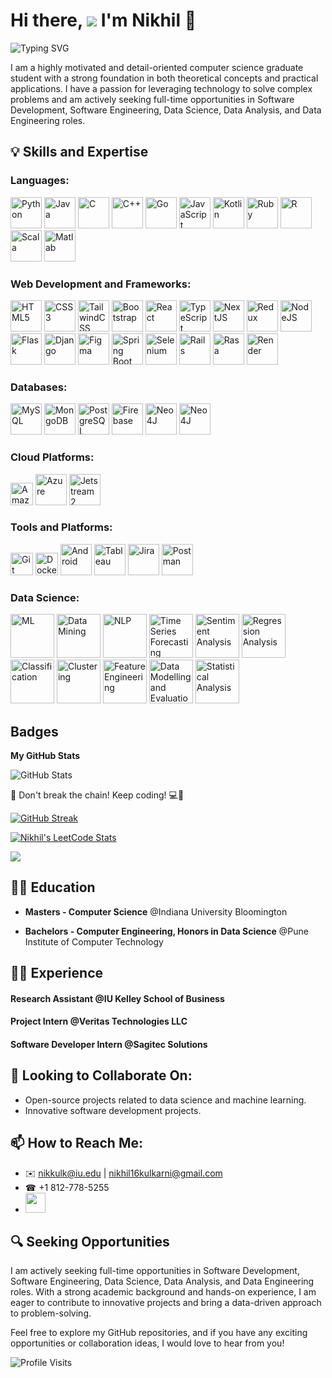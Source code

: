 # Hi there, ![](https://user-images.githubusercontent.com/18350557/176309783-0785949b-9127-417c-8b55-ab5a4333674e.gif) I'm Nikhil 🚀

![Typing SVG](https://readme-typing-svg.herokuapp.com?lines=Welcome+to+My+GitHub;Feel+free+to+explore;Don't+forget+to+leave+a+star!)

I am a highly motivated and detail-oriented computer science graduate student with a strong foundation in both theoretical concepts and practical applications. I have a passion for leveraging technology to solve complex problems and am actively seeking full-time opportunities in Software Development, Software Engineering, Data Science, Data Analysis, and Data Engineering roles.


## 💡 Skills and Expertise


### Languages: <p align="left">
  <a href="https://www.python.org/" target="_blank" rel="noreferrer"><img src="https://raw.githubusercontent.com/danielcranney/readme-generator/main/public/icons/skills/python-colored.svg" width="50" height="50" alt="Python" /></a>
<a href="https://www.oracle.com/java/" target="_blank" rel="noreferrer"><img src="https://raw.githubusercontent.com/danielcranney/readme-generator/main/public/icons/skills/java-colored.svg" width="50" height="50" alt="Java" /></a>
<a href="https://docs.microsoft.com/en-us/cpp/?view=msvc-170" target="_blank" rel="noreferrer"><img src="https://raw.githubusercontent.com/danielcranney/readme-generator/main/public/icons/skills/c-colored.svg" width="50" height="50" alt="C" /></a>
<a href="https://docs.microsoft.com/en-us/cpp/?view=msvc-170" target="_blank" rel="noreferrer"><img src="https://raw.githubusercontent.com/danielcranney/readme-generator/main/public/icons/skills/cplusplus-colored.svg" width="50" height="50" alt="C++" /></a>
<a href="https://go.dev/doc/" target="_blank" rel="noreferrer"><img src="https://raw.githubusercontent.com/danielcranney/readme-generator/main/public/icons/skills/go-colored.svg" width="50" height="50" alt="Go" /></a>
<a href="https://developer.mozilla.org/en-US/docs/Web/JavaScript" target="_blank" rel="noreferrer"><img src="https://raw.githubusercontent.com/danielcranney/readme-generator/main/public/icons/skills/javascript-colored.svg" width="50" height="50" alt="JavaScript" /></a>
<a href="https://kotlinlang.org/" target="_blank" rel="noreferrer"><img src="https://raw.githubusercontent.com/danielcranney/readme-generator/main/public/icons/skills/kotlin-colored.svg" width="50" height="50" alt="Kotlin" /></a>
<a href="https://www.ruby-lang.org/en/" target="_blank" rel="noreferrer"><img src="https://raw.githubusercontent.com/danielcranney/readme-generator/main/public/icons/skills/ruby-colored.svg" width="50" height="50" alt="Ruby" /></a>
  <a href="https://github.com/nikhil16kulkarni/nikhil16kulkarni/assets/45867169/d01b75b9-c093-40f0-8a7c-0dbb32d78529" target="_blank" rel="noreferrer"><img src="https://github.com/nikhil16kulkarni/nikhil16kulkarni/assets/45867169/d01b75b9-c093-40f0-8a7c-0dbb32d78529" width="50" height="50" alt="R" /></a>
  <a href="https://github.com/nikhil16kulkarni/nikhil16kulkarni/assets/45867169/01623ae0-fb30-4419-b34a-47705eeda20f" target="_blank" rel="noreferrer"><img src="https://github.com/nikhil16kulkarni/nikhil16kulkarni/assets/45867169/01623ae0-fb30-4419-b34a-47705eeda20f" width="50" height="50" alt="Scala" /></a>
  <a href="https://github.com/nikhil16kulkarni/nikhil16kulkarni/assets/45867169/77c6aa9a-7f0f-4729-8635-969f7b43aa50" target="_blank" rel="noreferrer"><img src="https://github.com/nikhil16kulkarni/nikhil16kulkarni/assets/45867169/77c6aa9a-7f0f-4729-8635-969f7b43aa50" width="50" height="50" alt="Matlab" /></a>
</p>

### Web Development and Frameworks: <p align="left">

<a href="https://developer.mozilla.org/en-US/docs/Glossary/HTML5" target="_blank" rel="noreferrer"><img src="https://raw.githubusercontent.com/danielcranney/readme-generator/main/public/icons/skills/html5-colored.svg" width="50" height="50" alt="HTML5" /></a>
<a href="https://www.w3.org/TR/CSS/#css" target="_blank" rel="noreferrer"><img src="https://raw.githubusercontent.com/danielcranney/readme-generator/main/public/icons/skills/css3-colored.svg" width="50" height="50" alt="CSS3" /></a>
<a href="https://tailwindcss.com/" target="_blank" rel="noreferrer"><img src="https://raw.githubusercontent.com/danielcranney/readme-generator/main/public/icons/skills/tailwindcss-colored.svg" width="50" height="50" alt="TailwindCSS" /></a>
<a href="https://getbootstrap.com/" target="_blank" rel="noreferrer"><img src="https://raw.githubusercontent.com/danielcranney/readme-generator/main/public/icons/skills/bootstrap-colored.svg" width="50" height="50" alt="Bootstrap" /></a>
<a href="https://reactjs.org/" target="_blank" rel="noreferrer"><img src="https://raw.githubusercontent.com/danielcranney/readme-generator/main/public/icons/skills/react-colored.svg" width="50" height="50" alt="React" /></a>
<a href="https://www.typescriptlang.org/" target="_blank" rel="noreferrer"><img src="https://raw.githubusercontent.com/danielcranney/readme-generator/main/public/icons/skills/typescript-colored.svg" width="50" height="50" alt="TypeScript" /></a>
<a href="https://github.com/nikhil16kulkarni/nikhil16kulkarni/assets/45867169/8bec84af-4870-44ee-a428-a47ba5b6f43a" target="_blank" rel="noreferrer"><img src="https://github.com/nikhil16kulkarni/nikhil16kulkarni/assets/45867169/8bec84af-4870-44ee-a428-a47ba5b6f43a" width="50" height="50" alt="NextJS" /></a>
<a href="https://redux.js.org/" target="_blank" rel="noreferrer"><img src="https://raw.githubusercontent.com/danielcranney/readme-generator/main/public/icons/skills/redux-colored.svg" width="50" height="50" alt="Redux" /></a>
<a href="https://nodejs.org/en/" target="_blank" rel="noreferrer"><img src="https://raw.githubusercontent.com/danielcranney/readme-generator/main/public/icons/skills/nodejs-colored.svg" width="50" height="50" alt="NodeJS" /></a>
<a href="https://github.com/nikhil16kulkarni/nikhil16kulkarni/assets/45867169/c5c90e61-5220-49af-a4e8-892293e1add4" target="_blank" rel="noreferrer"><img src="https://github.com/nikhil16kulkarni/nikhil16kulkarni/assets/45867169/c5c90e61-5220-49af-a4e8-892293e1add4" width="50" height="50" alt="Flask" /></a>
<a href="https://www.djangoproject.com/" target="_blank" rel="noreferrer"><img src="https://raw.githubusercontent.com/danielcranney/readme-generator/main/public/icons/skills/django-colored.svg" width="50" height="50" alt="Django" /></a>
<a href="https://www.figma.com/" target="_blank" rel="noreferrer"><img src="https://raw.githubusercontent.com/danielcranney/readme-generator/main/public/icons/skills/figma-colored.svg" width="50" height="50" alt="Figma" /></a>
 <a href="https://github.com/nikhil16kulkarni/nikhil16kulkarni/assets/45867169/d210941f-71fb-4cf7-a193-fb4dc7722a9a" target="_blank" rel="noreferrer"><img src="https://github.com/nikhil16kulkarni/nikhil16kulkarni/assets/45867169/d210941f-71fb-4cf7-a193-fb4dc7722a9a" width="50" height="50" alt="Spring Boot" /></a>
 <a href="https://github.com/nikhil16kulkarni/nikhil16kulkarni/assets/45867169/3e845898-be45-4b20-8d74-217d539b1c4f" target="_blank" rel="noreferrer"><img src="https://github.com/nikhil16kulkarni/nikhil16kulkarni/assets/45867169/3e845898-be45-4b20-8d74-217d539b1c4f" width="50" height="50" alt="Selenium" /></a>
<a href="https://github.com/nikhil16kulkarni/nikhil16kulkarni/assets/45867169/c6501dd5-0552-43c9-980f-a9efde4d4462" target="_blank" rel="noreferrer"><img src="https://github.com/nikhil16kulkarni/nikhil16kulkarni/assets/45867169/c6501dd5-0552-43c9-980f-a9efde4d4462" width="50" height="50" alt="Rails" /></a>
<a href="https://github.com/nikhil16kulkarni/nikhil16kulkarni/assets/45867169/e9e7e754-ec8c-4c8e-b12c-04815fe17cbd" target="_blank" rel="noreferrer"><img src="https://github.com/nikhil16kulkarni/nikhil16kulkarni/assets/45867169/e9e7e754-ec8c-4c8e-b12c-04815fe17cbd" width="50" height="50" alt="Rasa" /></a>
<a href="https://render.com/" target="_blank" rel="noreferrer"><img src="https://raw.githubusercontent.com/danielcranney/readme-generator/main/public/icons/skills/render-colored.svg" width="50" height="50" alt="Render" /></a>
</p>

### Databases: <p align="left">

<a href="https://www.mysql.com/" target="_blank" rel="noreferrer"><img src="https://raw.githubusercontent.com/danielcranney/readme-generator/main/public/icons/skills/mysql-colored.svg" width="50" height="50" alt="MySQL" /></a>
<a href="https://www.mongodb.com/" target="_blank" rel="noreferrer"><img src="https://raw.githubusercontent.com/danielcranney/readme-generator/main/public/icons/skills/mongodb-colored.svg" width="50" height="50" alt="MongoDB" /></a>
<a href="https://www.postgresql.org/" target="_blank" rel="noreferrer"><img src="https://raw.githubusercontent.com/danielcranney/readme-generator/main/public/icons/skills/postgresql-colored.svg" width="50" height="50" alt="PostgreSQL" /></a>
<a href="https://firebase.google.com/" target="_blank" rel="noreferrer"><img src="https://raw.githubusercontent.com/danielcranney/readme-generator/main/public/icons/skills/firebase-colored.svg" width="50" height="50" alt="Firebase" /></a>
<a href="https://github.com/nikhil16kulkarni/nikhil16kulkarni/assets/45867169/6d1597e5-0bdb-405b-baf3-21ba6a0e9ce7" target="_blank" rel="noreferrer"><img src="https://github.com/nikhil16kulkarni/nikhil16kulkarni/assets/45867169/6d1597e5-0bdb-405b-baf3-21ba6a0e9ce7" width="50" height="50" alt="Neo4J" /></a>
<a href="https://github.com/nikhil16kulkarni/nikhil16kulkarni/assets/45867169/e9160a59-2cc3-4d4d-8df3-9098e6ff532b" target="_blank" rel="noreferrer"><img src="https://github.com/nikhil16kulkarni/nikhil16kulkarni/assets/45867169/e9160a59-2cc3-4d4d-8df3-9098e6ff532b" width="50" height="50" alt="Neo4J" /></a>
</p>

### Cloud Platforms: <p align="left">

<a href="https://aws.amazon.com" target="_blank" rel="noreferrer"><img src="https://raw.githubusercontent.com/danielcranney/readme-generator/main/public/icons/skills/aws-colored.svg" width="36" height="36" alt="Amazon Web Services" /></a>
<a href="https://github.com/nikhil16kulkarni/nikhil16kulkarni/assets/45867169/856c5a62-d590-4f10-b386-d64923441006" target="_blank" rel="noreferrer"><img src="https://github.com/nikhil16kulkarni/nikhil16kulkarni/assets/45867169/856c5a62-d590-4f10-b386-d64923441006" width="50" height="50" alt="Azure" /></a>
<a href="https://github.com/nikhil16kulkarni/nikhil16kulkarni/assets/45867169/2293cbed-7471-44ef-88f2-e67c66cf7832" target="_blank" rel="noreferrer"><img src="https://github.com/nikhil16kulkarni/nikhil16kulkarni/assets/45867169/2293cbed-7471-44ef-88f2-e67c66cf7832" width="50" height="50" alt="Jetstream2" /></a>
</p>

### Tools and Platforms: <p align="left">

<a href="https://git-scm.com/" target="_blank" rel="noreferrer"><img src="https://raw.githubusercontent.com/danielcranney/readme-generator/main/public/icons/skills/git-colored.svg" width="36" height="36" alt="Git" /></a>
<a href="https://www.docker.com/" target="_blank" rel="noreferrer"><img src="https://raw.githubusercontent.com/danielcranney/readme-generator/main/public/icons/skills/docker-colored.svg" width="36" height="36" alt="Docker" /></a>
<a href="https://github.com/nikhil16kulkarni/nikhil16kulkarni/assets/45867169/ae09b783-4cdc-4155-9943-9419550083c3" target="_blank" rel="noreferrer"><img src="https://github.com/nikhil16kulkarni/nikhil16kulkarni/assets/45867169/ae09b783-4cdc-4155-9943-9419550083c3" width="50" height="50" alt="Android" /></a>
<a href="https://github.com/nikhil16kulkarni/nikhil16kulkarni/assets/45867169/c162b8c2-415c-42f5-b805-3ffbbbe69bbd" target="_blank" rel="noreferrer"><img src="https://github.com/nikhil16kulkarni/nikhil16kulkarni/assets/45867169/c162b8c2-415c-42f5-b805-3ffbbbe69bbd" width="50" height="50" alt="Tableau" /></a>
<a href="https://github.com/nikhil16kulkarni/nikhil16kulkarni/assets/45867169/365227ef-6869-40fa-874e-06dbbaa91bf8" target="_blank" rel="noreferrer"><img src="https://github.com/nikhil16kulkarni/nikhil16kulkarni/assets/45867169/365227ef-6869-40fa-874e-06dbbaa91bf8" width="50" height="50" alt="Jira" /></a>
<a href="https://github.com/nikhil16kulkarni/nikhil16kulkarni/assets/45867169/ca58ee58-51dc-4e0f-865a-148dfce9601b" target="_blank" rel="noreferrer"><img src="https://github.com/nikhil16kulkarni/nikhil16kulkarni/assets/45867169/ca58ee58-51dc-4e0f-865a-148dfce9601b" width="50" height="50" alt="Postman" /></a>
</p>


### Data Science: <p align="left">

<a href="https://github.com/nikhil16kulkarni/nikhil16kulkarni/assets/45867169/7464fe93-3128-4cde-a3ad-b8ec84978096" target="_blank" rel="noreferrer"><img src="https://github.com/nikhil16kulkarni/nikhil16kulkarni/assets/45867169/7464fe93-3128-4cde-a3ad-b8ec84978096" width="70" height="70" alt="ML" /></a>
<a href="https://github.com/nikhil16kulkarni/nikhil16kulkarni/assets/45867169/219d20f0-bfb3-4600-8223-3e7f818c8820" target="_blank" rel="noreferrer"><img src="https://github.com/nikhil16kulkarni/nikhil16kulkarni/assets/45867169/219d20f0-bfb3-4600-8223-3e7f818c8820" width="70" height="70" alt="Data Mining" /></a>
<a href="https://github.com/nikhil16kulkarni/nikhil16kulkarni/assets/45867169/ed3c4108-b022-4a8e-958d-5249e2b38e26" target="_blank" rel="noreferrer"><img src="https://github.com/nikhil16kulkarni/nikhil16kulkarni/assets/45867169/ed3c4108-b022-4a8e-958d-5249e2b38e26" width="70" height="70" alt="NLP" /></a>
<a href="https://github.com/nikhil16kulkarni/nikhil16kulkarni/assets/45867169/959ee54c-9a63-46b5-83d5-9aa5ebb8951a" target="_blank" rel="noreferrer"><img src="https://github.com/nikhil16kulkarni/nikhil16kulkarni/assets/45867169/959ee54c-9a63-46b5-83d5-9aa5ebb8951a" width="70" height="70" alt="Time Series Forecasting" /></a>
<a href="https://github.com/nikhil16kulkarni/nikhil16kulkarni/assets/45867169/ba3e4796-95db-450f-8221-07645a31d43a" target="_blank" rel="noreferrer"><img src="https://github.com/nikhil16kulkarni/nikhil16kulkarni/assets/45867169/ba3e4796-95db-450f-8221-07645a31d43a" width="70" height="70" alt="Sentiment Analysis" /></a>
<a href="https://github.com/nikhil16kulkarni/nikhil16kulkarni/assets/45867169/5a5b871b-8c50-4f4f-b7f4-6b5a2a8275fa" target="_blank" rel="noreferrer"><img src="https://github.com/nikhil16kulkarni/nikhil16kulkarni/assets/45867169/5a5b871b-8c50-4f4f-b7f4-6b5a2a8275fa" width="70" height="70" alt="Regression Analysis" /></a>
<a href="https://github.com/nikhil16kulkarni/nikhil16kulkarni/assets/45867169/cba1ea6b-609d-430d-a336-4f93db978935" target="_blank" rel="noreferrer"><img src="https://github.com/nikhil16kulkarni/nikhil16kulkarni/assets/45867169/cba1ea6b-609d-430d-a336-4f93db978935" width="70" height="70" alt="Classification" /></a>
<a href="https://github.com/nikhil16kulkarni/nikhil16kulkarni/assets/45867169/6118f965-9d84-4f1f-8864-ada96b61a539" target="_blank" rel="noreferrer"><img src="https://github.com/nikhil16kulkarni/nikhil16kulkarni/assets/45867169/6118f965-9d84-4f1f-8864-ada96b61a539" width="70" height="70" alt="Clustering" /></a>
<a href="https://github.com/nikhil16kulkarni/nikhil16kulkarni/assets/45867169/d789efb7-7bc9-4f46-a0cc-fe1cecae0022" target="_blank" rel="noreferrer"><img src="https://github.com/nikhil16kulkarni/nikhil16kulkarni/assets/45867169/d789efb7-7bc9-4f46-a0cc-fe1cecae0022" width="70" height="70" alt="Feature Engineering" /></a>
<a href="https://github.com/nikhil16kulkarni/nikhil16kulkarni/assets/45867169/853b8454-ef78-42b8-bde9-5b4134f7ee14" target="_blank" rel="noreferrer"><img src="https://github.com/nikhil16kulkarni/nikhil16kulkarni/assets/45867169/853b8454-ef78-42b8-bde9-5b4134f7ee14" width="70" height="70" alt="Data Modelling and Evaluation" /></a>
<a href="https://github.com/nikhil16kulkarni/nikhil16kulkarni/assets/45867169/97decb77-69f3-47cb-957e-61ce68967696" target="_blank" rel="noreferrer"><img src="https://github.com/nikhil16kulkarni/nikhil16kulkarni/assets/45867169/97decb77-69f3-47cb-957e-61ce68967696" width="70" height="70" alt="Statistical Analysis" /></a>
</p>


## Badges

<b>My GitHub Stats</b>

![GitHub Stats](https://github-readme-stats.vercel.app/api?username=nikhil16kulkarni&show_icons=true&hide=&count_private=true&title_color=3382ed&text_color=ffffff&icon_color=0891b2&bg_color=000000&hide_border=true&include_all_commits=true)


🌟 Don't break the chain! Keep coding! 💻🚀

[![GitHub Streak](https://github-readme-streak-stats.herokuapp.com/?user=nikhil16kulkarni&theme=blueberry-duo)](https://github.com/nikhil16kulkarni)

[![Nikhil's LeetCode Stats](https://leetcode-stats.vercel.app/api?username=nikhil16kulkarni&theme=Dark)](https://leetcode.com/nikhil16kulkarni/)

![](https://leetcard.jacoblin.cool/nikhil16kulkarni?ext=heatmap)



## 🧑‍🎓 Education

- **Masters - Computer Science** @Indiana University Bloomington
  
- **Bachelors - Computer Engineering, Honors in Data Science** @Pune Institute of Computer Technology


## 👨‍💻 Experience

#### Research Assistant @IU Kelley School of Business

#### Project Intern @Veritas Technologies LLC

#### Software Developer Intern @Sagitec Solutions


## 👯 Looking to Collaborate On:

- Open-source projects related to data science and machine learning.
- Innovative software development projects.

## 📫 How to Reach Me:
- ✉️ [nikkulk@iu.edu](mailto:nikkulk@iu.edu) | [nikhil16kulkarni@gmail.com](nikhil16kulkarni@gmail.com)
- ☎ +1 812-778-5255
- <a href="https://www.linkedin.com/in/nikhil16kulkarni" target="_blank" rel="noreferrer"> <picture> <source media="(prefers-color-scheme: dark)" srcset="https://raw.githubusercontent.com/danielcranney/readme-generator/main/public/icons/socials/linkedin-dark.svg" /> <source media="(prefers-color-scheme: light)" srcset="https://raw.githubusercontent.com/danielcranney/readme-generator/main/public/icons/socials/linkedin.svg" /> <img src="https://raw.githubusercontent.com/danielcranney/readme-generator/main/public/icons/socials/linkedin.svg" width="32" height="32" /> </picture> </a>

## 🔍 Seeking Opportunities

I am actively seeking full-time opportunities in Software Development, Software Engineering, Data Science, Data Analysis, and Data Engineering roles. With a strong academic background and hands-on experience, I am eager to contribute to innovative projects and bring a data-driven approach to problem-solving.

Feel free to explore my GitHub repositories, and if you have any exciting opportunities or collaboration ideas, I would love to hear from you!


![Profile Visits](https://komarev.com/ghpvc/?username=nikhil16kulkarni&color=brightgreen)
